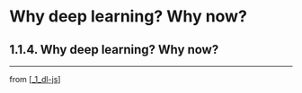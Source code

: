 # Why deep learning? Why now?

##  1.1.4. Why deep learning? Why now?


---
from [[_1_dl-js]]

[//begin]: # "Autogenerated link references for markdown compatibility"
[_1_dl-js]: ../../1_DeepLearning-JS/_1_dl-js.md "Chapter 1. Deep learning and JavaScript"
[//end]: # "Autogenerated link references"